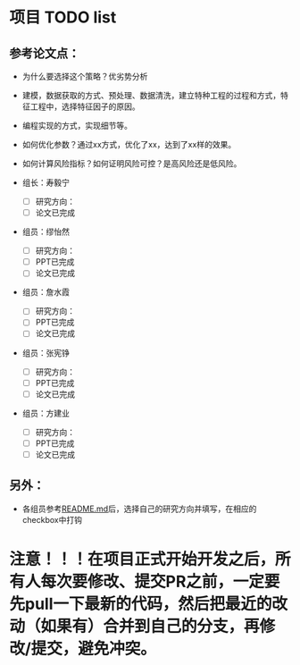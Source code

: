 # 项目 TODO list
## 参考论文点：
- 为什么要选择这个策略？优劣势分析
- 建模，数据获取的方式、预处理、数据清洗，建立特种工程的过程和方式，特征工程中，选择特征因子的原因。
- 编程实现的方式，实现细节等。
- 如何优化参数？通过xx方式，优化了xx，达到了xx样的效果。
- 如何计算风险指标？如何证明风险可控？是高风险还是低风险。

- 组长：寿毅宁
  - [ ] 研究方向：
  - [ ] 论文已完成
- 组员：缪怡然
  - [ ] 研究方向：
  - [ ] PPT已完成
  - [ ] 论文已完成
- 组员：詹水霞
  - [ ] 研究方向：
  - [ ] PPT已完成
  - [ ] 论文已完成
- 组员：张宪铮
  - [ ] 研究方向：
  - [ ] PPT已完成
  - [ ] 论文已完成
- 组员：方建业
  - [ ] 研究方向：
  - [ ] PPT已完成
  - [ ] 论文已完成

## 另外：
  - 各组员参考[README.md](README.md)后，选择自己的研究方向并填写，在相应的checkbox中打钩

# 注意！！！在项目正式开始开发之后，所有人每次要修改、提交PR之前，一定要先pull一下最新的代码，然后把最近的改动（如果有）合并到自己的分支，再修改/提交，避免冲突。
